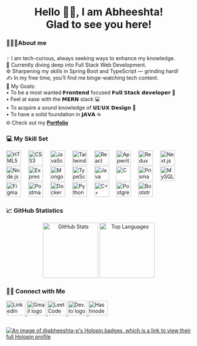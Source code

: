 <h1 align="center">Hello 👋🏼, I am Abheeshta! <br>Glad to see you here!</h1>

###

<p align="left"></p>

###

<h3 align="left">👩🏻‍💻About me</h3>

###
<p align="left">
  💡 I am tech-curious, always seeking ways to enhance my knowledge. <br>
  🌱 Currently diving deep into Full Stack Web Development.<br>
  ⚙️ Sharpening my skills in Spring Boot and TypeScript — grinding hard!<br>
  ✍️ In my free time, you’ll find me binge-watching tech content.<br>
  🎯 My Goals:<br>
  • To be a most wanted 𝗙𝗿𝗼𝗻𝘁𝗲𝗻𝗱 focused 𝗙𝘂𝗹𝗹 𝗦𝘁𝗮𝗰𝗸 𝗱𝗲𝘃𝗲𝗹𝗼𝗽𝗲𝗿 🚀<br>
  • Feel at ease with the 𝗠𝗘𝗥𝗡 stack 💻<br>
  • To acquire a sound knowledge of 𝗨𝗜/𝗨𝗫 𝗗𝗲𝘀𝗶𝗴𝗻 🎨<br>
  • To have a solid foundation in 𝗝𝗔𝗩𝗔 ☕<br>
  🌐 Check out my <a href="https://abheeshta-p.vercel.app/" target="_blank"><b>Portfolio</b></a>
</p>

### 💻 My Skill Set


 <div align="left">
  <img src="https://skillicons.dev/icons?i=html" height="40" alt="HTML5" title="HTML5"/>
  <img width="12" />
  <img src="https://skillicons.dev/icons?i=css" height="40" alt="CSS3" title="CSS3"/>
  <img width="12" />
  <img src="https://skillicons.dev/icons?i=javascript" height="40" alt="JavaScript" title="JavaScript"/>
  <img width="12" />
  <img src="https://skillicons.dev/icons?i=tailwindcss" height="40" alt="Tailwind CSS" title="Tailwind CSS"/>
  <img width="12" />
  <img src="https://skillicons.dev/icons?i=react" height="40" alt="React" title="React"/>
  <img width="12" />
  <img src="https://skillicons.dev/icons?i=appwrite" height="40" alt="Appwrite" title="Appwrite"/>
  <img width="12" />
  <img src="https://skillicons.dev/icons?i=redux" height="40" alt="Redux" title="Redux"/>
  <img width="12" />
  <img src="https://skillicons.dev/icons?i=nextjs" height="40" alt="Next.js" title="Next.js"/>
  <img width="12" />
  <img src="https://skillicons.dev/icons?i=nodejs" height="40" alt="Node.js" title="Node.js"/>
  <img width="12" />
  <img src="https://skillicons.dev/icons?i=express" height="40" alt="Express.js" title="Express.js"/>
  <img width="12" />
  <img src="https://skillicons.dev/icons?i=mongodb" height="40" alt="MongoDB" title="MongoDB"/>
  <img width="12" />
  <img src="https://skillicons.dev/icons?i=typescript" height="40" alt="TypeScript" title="TypeScript"/>
  <img width="12" />
  <img src="https://skillicons.dev/icons?i=java" height="40" alt="Java" title="Java"/>
  <img width="12" />
  <img src="https://skillicons.dev/icons?i=c" height="40" alt="C" title="C"/>
  <img width="12" />
  <img src="https://skillicons.dev/icons?i=prisma" height="40" alt="Prisma" title="Prisma"/>
  <img width="12" />
  <img src="https://skillicons.dev/icons?i=mysql" height="40" alt="MySQL" title="MySQL"/>
  <img width="12" />
  <img src="https://skillicons.dev/icons?i=figma" height="40" alt="Figma" title="Figma"/>
  <img width="12" />
  <img src="https://skillicons.dev/icons?i=postman" height="40" alt="Postman" title="Postman"/>
  <img width="12" />
  <img src="https://skillicons.dev/icons?i=docker" height="40" alt="Docker" title="Docker"/>
  <img width="12" />
  <img src="https://skillicons.dev/icons?i=python" height="40" alt="Python" title="Python"/>
  <img width="12" />
  <img src="https://skillicons.dev/icons?i=cpp" height="40" alt="C++" title="C++"/>
  <img width="12" />
  <img src="https://skillicons.dev/icons?i=postgresql" height="40" alt="PostgreSQL" title="PostgreSQL"/>
  <img width="12" />
  <img src="https://skillicons.dev/icons?i=bootstrap" height="40" alt="Bootstrap" title="Bootstrap"/>
</div>



### 📈 GitHub Statistics

<div align="center">
  <img src="https://github-readme-stats.vercel.app/api?username=Abheeshta-P&hide_title=false&hide_rank=false&show_icons=true&include_all_commits=true&count_private=true&disable_animations=false&theme=dracula&locale=en&hide_border=false&order=1" height="150" alt="GitHub Stats"  />
  <img src="https://github-readme-stats.vercel.app/api/top-langs?username=Abheeshta-P&locale=en&hide_title=false&layout=compact&card_width=320&langs_count=5&theme=dracula&hide_border=false&order=2" height="150" alt="Top Languages"  />
</div>


### 🤝🏻 Connect with Me

<div align="left">
  <a href="https://www.linkedin.com/in/abheeshta-p" target="_blank" title="Connect with me on LinkedIn">
    <img src="https://skillicons.dev/icons?i=linkedin" width="52" height="40" alt="LinkedIn logo" />
  </a>
  <a href="mailto:abheeshta.p@gmail.com" target="_blank" title="Send me an email">
    <img src="https://skillicons.dev/icons?i=gmail" width="52" height="40" alt="Gmail logo" />
  </a>
  <a href="https://leetcode.com/u/Abheeshta_P/" target="_blank" title="Solve problems with me on LeetCode">
      <img src="https://cdn.simpleicons.org/leetcode/FFA116" width="52" height="40" alt="LeetCode logo"/>
    </a>
  <a href="https://dev.to/abheeshta" target="_blank" title="Read my articles on Dev.to">
    <img src="https://skillicons.dev/icons?i=devto" width="52" height="40" alt="Dev.to logo" />
  </a>
  <a href="https://hashnode.com/@abheeshta" target="_blank" title="Check out my blog on Hashnode">
    <img src="https://cdn.simpleicons.org/hashnode/2962FF" width="52" height="40" alt="Hashnode logo"/>
  </a>
</div>

##

[![An image of @abheeshta-p's Holopin badges, which is a link to view their full Holopin profile](https://holopin.me/abheeshtap)](https://www.holopin.io/@abheeshtap)
